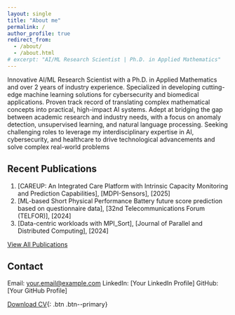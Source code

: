 ```yaml
---
layout: single
title: "About me"
permalink: /
author_profile: true
redirect_from: 
  - /about/
  - /about.html
# excerpt: "AI/ML Research Scientist | Ph.D. in Applied Mathematics"
---
```


Innovative AI/ML Research Scientist with a Ph.D. in Applied Mathematics and over 2 years of industry experience. Specialized in developing cutting-edge machine learning solutions for cybersecurity and biomedical applications. Proven track record of translating complex mathematical concepts into practical, high-impact AI systems. Adept at bridging the gap between academic research and industry needs, with a focus on anomaly detection, unsupervised learning, and natural language processing. Seeking challenging roles to leverage my interdisciplinary expertise in AI, cybersecurity, and healthcare to drive technological advancements and solve complex real-world problems

## Recent Publications

1. [CAREUP: An Integrated Care Platform with Intrinsic Capacity Monitoring and Prediction Capabilities], [MDPI-Sensors], [2025]
2. [ML-based Short Physical Performance Battery future score prediction based on questionnaire data], [32nd Telecommunications Forum (TELFOR)], [2024]
3. [Data-centric workloads with MPI_Sort], [Journal of Parallel and Distributed Computing], [2024]

[View All Publications](https://seifbb.github.io/personal_webpage/publications/)

## Contact

Email: your.email@example.com
LinkedIn: [Your LinkedIn Profile]
GitHub: [Your GitHub Profile]

[Download CV](/assets/pdf/your_cv.pdf){: .btn .btn--primary}







